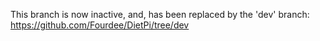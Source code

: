 This branch is now inactive, and, has been replaced by the 'dev' branch:
https://github.com/Fourdee/DietPi/tree/dev
